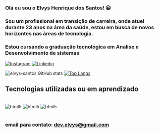  ### Olá eu sou o Elvys Henrique dos Santos! 😀
### Sou um profissional em transição de carreira, onde atuei durante 23 anos na área da saúde, estou em busca de novos horizontes nas áreas de tecnologia.
### Estou cursando a graduação tecnológica em Analise e Desenvolvimento de sistemas


[![Instagram](https://img.shields.io/badge/Instagram-E4405F?style=for-the-badge&logo=instagram&logoColor=white)]()
[![Linkedin](https://img.shields.io/badge/LinkedIn-0077B5?style=for-the-badge&logo=linkedin&logoColor=white)]()

![elvys-santos GitHub stats](https://github-readme-stats.vercel.app/api?username=elvys-santos&show_icons=true&theme=radical)
[![Top Langs](https://github-readme-stats.vercel.app/api/top-langs/?username=elvys-santos)](https://github.com/anuraghazra/github-readme-stats)

## Tecnologias utilizadas ou em aprendizado 

<div style="display: inline_block"><br/>
<img align= "center" alt="html5" src="https://img.shields.io/badge/HTML5-E34F26?style=for-the-badge&logo=html5&logoColor=white"/>
<img align= "center" alt="html5" src="https://img.shields.io/badge/CSS3-1572B6?style=for-the-badge&logo=css3&logoColor=white"/>
<img align= "center" alt="html5" src="https://img.shields.io/badge/JavaScript-323330?style=for-the-badge&logo=javascript&logoColor=F7DF1E"/>
</div><br/>

### email para contato: dev.elvys@gmail.com
